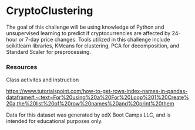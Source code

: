 # CryptoClustering

The goal of this challenge will be using knowledge of Python and unsupervised learning to predict if cryptocurrencies are affected by 24-hour or 7-day price changes. Tools utilized in this challenge include scikitlearn libraries, KMeans for clustering, PCA for decomposition, and Standard Scaler for preprocessing. 

### Resources

Class activites and instruction

https://www.tutorialspoint.com/how-to-get-rows-index-names-in-pandas-dataframe#:~:text=For%20using%20a%20For%20Loop%201%20Create%20a,the%20list%20of%20row%20names%20and%20print%20them

Data for this dataset was generated by edX Boot Camps LLC, and is intended for educational purposes only.
